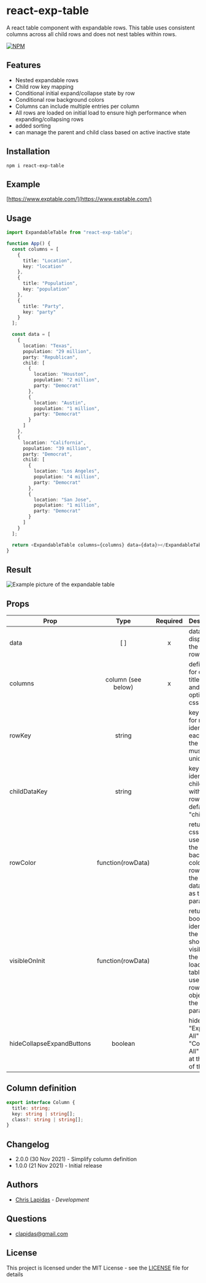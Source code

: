 # react-exp-table

A react table component with expandable rows. This table uses consistent columns across all child rows and does not nest tables within rows.

[![NPM](https://nodei.co/npm/react-exp-table.png)](https://npmjs.org/package/react-exp-table)

## Features

- Nested expandable rows
- Child row key mapping
- Conditional initial expand/collapse state by row
- Conditional row background colors
- Columns can include multiple entries per column
- All rows are loaded on initial load to ensure high performance when expanding/collapsing rows
- added sorting
- can manage the parent and child class based on active inactive state

## Installation

```
npm i react-exp-table
```

## Example

[https://www.exptable.com/](https://www.exptable.com/)

## Usage

```ts
import ExpandableTable from "react-exp-table";

function App() {
  const columns = [
    {
      title: "Location",
      key: "location"
    },
    {
      title: "Population",
      key: "population"
    },
    {
      title: "Party",
      key: "party"
    }
  ];

  const data = [
    {
      location: "Texas",
      population: "29 million",
      party: "Republican",
      child: [
        {
          location: "Houston",
          population: "2 million",
          party: "Democrat"
        },
        {
          location: "Austin",
          population: "1 million",
          party: "Democrat"
        }
      ]
    },
    {
      location: "California",
      population: "39 million",
      party: "Democrat",
      child: [
        {
          location: "Los Angeles",
          population: "4 million",
          party: "Democrat"
        },
        {
          location: "San Jose",
          population: "1 million",
          party: "Democrat"
        }
      ]
    }
  ];

  return <ExpandableTable columns={columns} data={data}></ExpandableTable>;
}
```

## Result

![Example picture of the expandable table](example.JPG)

## Props

| Prop                      |        Type        | Required | Description                                                                                                                             |
| ------------------------- | :----------------: | :------: | --------------------------------------------------------------------------------------------------------------------------------------- |
| data                      |        [ ]         |    x     | data to be displayed in the table rows                                                                                                  |
| columns                   | column (see below) |    x     | definition for column titles, keys, and optional css classes                                                                            |
| rowKey                    |       string       |          | key used for react to identify each row of the table - must be unique                                                                   |
| childDataKey              |       string       |          | key used to identify the child row within a row's data, default is "child"                                                              |
| rowColor                  | function(rowData)  |          | returns the css class used to set the background color of the row - uses the row data object as the parameter                           |
| visibleOnInit             | function(rowData)  |          | returns a boolean to identify if the row should be visible on the initial load of the table - uses the row's js object as the parameter |
| hideCollapseExpandButtons |      boolean       |          | hides the "Expand All" and "Collapse All" buttons at the top of the table                                                               |

## Column definition

```ts
export interface Column {
  title: string;
  key: string | string[];
  class?: string | string[];
}
```

## Changelog

- 2.0.0 (30 Nov 2021) - Simplify column definition
- 1.0.0 (21 Nov 2021) - Initial release

## Authors

- [Chris Lapidas](https://github.com/chrislapidas) - _Development_

## Questions

- [clapidas@gmail.com](mailto:clapidas@gmail.com)

## License

This project is licensed under the MIT License - see the [LICENSE](https://github.com/chrislapidas/react-expandable-rows/blob/main/LICENSE) file for details
